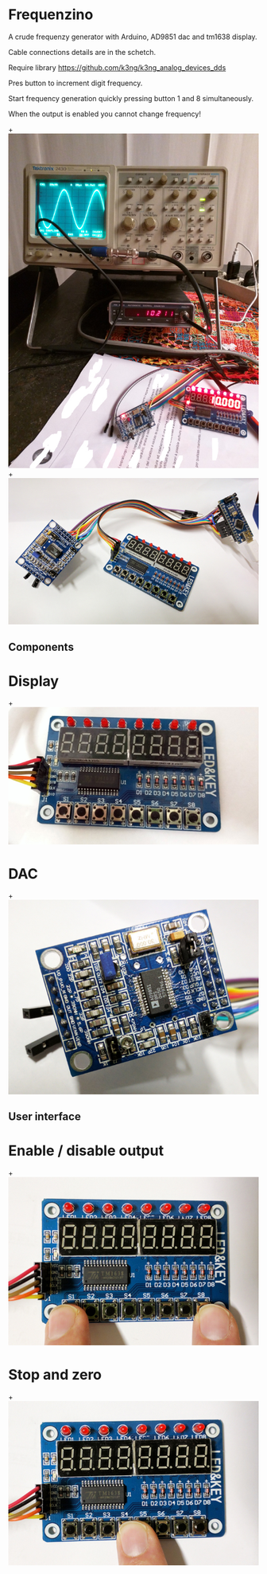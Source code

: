 # Frequenzino
A crude frequenzy generator with Arduino, AD9851 dac and tm1638 display.

Cable connections details are in the schetch.

Require library
https://github.com/k3ng/k3ng_analog_devices_dds

Pres button to increment digit frequency.

Start frequency generation quickly pressing button 1 and 8 simultaneously.

When the output is enabled you cannot change frequency!

+![Scope](https://github.com/bigjohnson/GitHubAssets/blob/master/Frequenzino/scope.jpg)
+![Generator](https://github.com/bigjohnson/GitHubAssets/blob/master/Frequenzino/gener.jpg?raw=true)

## Components
# Display
+![Demo](https://github.com/bigjohnson/GitHubAssets/blob/master/Frequenzino/tm1638.jpg?raw=true)
# DAC
+![Demo](https://github.com/bigjohnson/GitHubAssets/blob/master/Frequenzino/AD9851.jpg?raw=true)

## User interface
# Enable / disable output
+![Demo](https://github.com/bigjohnson/GitHubAssets/blob/master/Frequenzino/start.jpg?raw=true)
# Stop and zero
+![Demo](https://github.com/bigjohnson/GitHubAssets/blob/master/Frequenzino/zerostop.jpg?raw=true)
